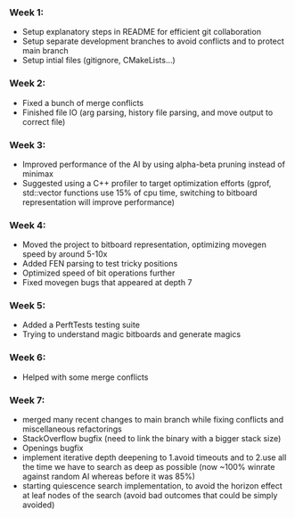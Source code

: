 ### Week 1:
- Setup explanatory steps in README for efficient git collaboration
- Setup separate development branches to avoid conflicts and to protect main branch
- Setup intial files (gitignore, CMakeLists...)
### Week 2:
- Fixed a bunch of merge conflicts
- Finished file IO (arg parsing, history file parsing, and move output to correct file)
### Week 3:
- Improved performance of the AI by using alpha-beta pruning instead of minimax
- Suggested using a C++ profiler to target optimization efforts (gprof, std::vector functions use 15% of cpu time, switching to bitboard representation will improve performance)
### Week 4:
- Moved the project to bitboard representation, optimizing movegen speed by around 5-10x
- Added FEN parsing to test tricky positions
- Optimized speed of bit operations further
- Fixed movegen bugs that appeared at depth 7
### Week 5:
- Added a PerftTests testing suite
- Trying to understand magic bitboards and generate magics
### Week 6:
- Helped with some merge conflicts
### Week 7:
- merged many recent changes to main branch while fixing conflicts and miscellaneous refactorings
- StackOverflow bugfix (need to link the binary with a bigger stack size)
- Openings bugfix
- implement iterative depth deepening to 1.avoid timeouts and to 2.use all the time we have to search as deep as possible (now ~100% winrate against random AI whereas before it was 85%)
- starting quiescence search implementation, to avoid the horizon effect at leaf nodes of the search (avoid bad outcomes that could be simply avoided)